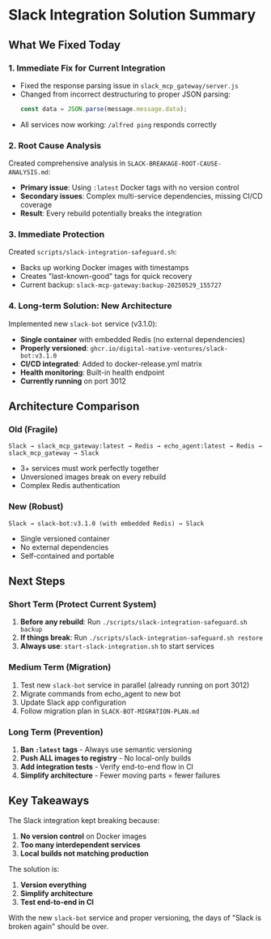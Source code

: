 # Slack Integration Solution Summary

## What We Fixed Today

### 1. **Immediate Fix for Current Integration**
- Fixed the response parsing issue in `slack_mcp_gateway/server.js`
- Changed from incorrect destructuring to proper JSON parsing:
  ```javascript
  const data = JSON.parse(message.message.data);
  ```
- All services now working: `/alfred ping` responds correctly

### 2. **Root Cause Analysis**
Created comprehensive analysis in `SLACK-BREAKAGE-ROOT-CAUSE-ANALYSIS.md`:
- **Primary issue**: Using `:latest` Docker tags with no version control
- **Secondary issues**: Complex multi-service dependencies, missing CI/CD coverage
- **Result**: Every rebuild potentially breaks the integration

### 3. **Immediate Protection**
Created `scripts/slack-integration-safeguard.sh`:
- Backs up working Docker images with timestamps
- Creates "last-known-good" tags for quick recovery
- Current backup: `slack-mcp-gateway:backup-20250529_155727`

### 4. **Long-term Solution: New Architecture**
Implemented new `slack-bot` service (v3.1.0):
- **Single container** with embedded Redis (no external dependencies)
- **Properly versioned**: `ghcr.io/digital-native-ventures/slack-bot:v3.1.0`
- **CI/CD integrated**: Added to docker-release.yml matrix
- **Health monitoring**: Built-in health endpoint
- **Currently running** on port 3012

## Architecture Comparison

### Old (Fragile)
```
Slack → slack_mcp_gateway:latest → Redis → echo_agent:latest → Redis → slack_mcp_gateway → Slack
```
- 3+ services must work perfectly together
- Unversioned images break on every rebuild
- Complex Redis authentication

### New (Robust)
```
Slack → slack-bot:v3.1.0 (with embedded Redis) → Slack
```
- Single versioned container
- No external dependencies
- Self-contained and portable

## Next Steps

### Short Term (Protect Current System)
1. **Before any rebuild**: Run `./scripts/slack-integration-safeguard.sh backup`
2. **If things break**: Run `./scripts/slack-integration-safeguard.sh restore`
3. **Always use**: `start-slack-integration.sh` to start services

### Medium Term (Migration)
1. Test new `slack-bot` service in parallel (already running on port 3012)
2. Migrate commands from echo_agent to new bot
3. Update Slack app configuration
4. Follow migration plan in `SLACK-BOT-MIGRATION-PLAN.md`

### Long Term (Prevention)
1. **Ban `:latest` tags** - Always use semantic versioning
2. **Push ALL images to registry** - No local-only builds
3. **Add integration tests** - Verify end-to-end flow in CI
4. **Simplify architecture** - Fewer moving parts = fewer failures

## Key Takeaways

The Slack integration kept breaking because:
1. **No version control** on Docker images
2. **Too many interdependent services**
3. **Local builds not matching production**

The solution is:
1. **Version everything**
2. **Simplify architecture**
3. **Test end-to-end in CI**

With the new `slack-bot` service and proper versioning, the days of "Slack is broken again" should be over.